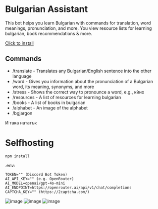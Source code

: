 # Bulgarian Assistant
This bot helps you learn Bulgarian with commands for translation, word meanings, pronunciation, and more. 
You view resource lists for learning bulgarian, book recommendations & more.

[Click to install](https://discord.com/oauth2/authorize?client_id=1276797546018377728)

## Commands
- /translate - Translates any Bulgarian/English sentence into the other language
- /word - Gives you information about the pronunciation of a Bulgarian word, its meaning, synonyms, and more
- /stress - Shows the correct way to pronounce a word, e.g., кѝно
- /resources - A list of resources for learning bulgarian
- /books - A list of books in bulgarian
- /alphabet - An image of the alphabet
- /bgjargon

И така нататък 


# Selfhosting

`npm install`

.env:
```
TOKEN="" (Discord Bot Token)
AI_API_KEY="" (e.g. OpenRouter)
AI_MODEL=openai/gpt-4o-mini
AI_ENDPOINT=https://openrouter.ai/api/v1/chat/completions
CAPTCHA_KEY="" (https://2captcha.com/)
```

![image](https://github.com/user-attachments/assets/10b03257-27ca-417b-91d1-0a60f63648dd)
![image](https://github.com/user-attachments/assets/923a772b-9dd4-4fe9-805a-c0dfe193778e)
![image](https://github.com/user-attachments/assets/5e680075-7f0e-4485-acc5-c86ca9c9e12b)



